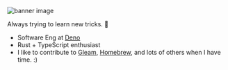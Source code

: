 ![banner image](https://cdn.mckayla.cloud/-/be0ce870613f4948831c6084bfe5e43b/BANNER.webp)

Always trying to learn new tricks. 🐶

-   Software Eng at [Deno]
-   Rust + TypeScript enthusiast
-   I like to contribute to [Gleam], [Homebrew], and lots of others when I have time. :)

<!-- -   [containers/podman](https://github.com/containers/podman) -->
<!-- -   [ImageMagick/ImageMagick](https://github.com/ImageMagick/ImageMagick) -->
<!-- -   [SerenityOS/serenity](https://github.com/SerenityOS/serenity) -->

[deno]: https://github.com/denoland "Deno"
[gleam]: https://github.com/gleam-lang/gleam "Gleam"
[homebrew]: https://github.com/Homebrew/homebrew-core "Homebrew"
